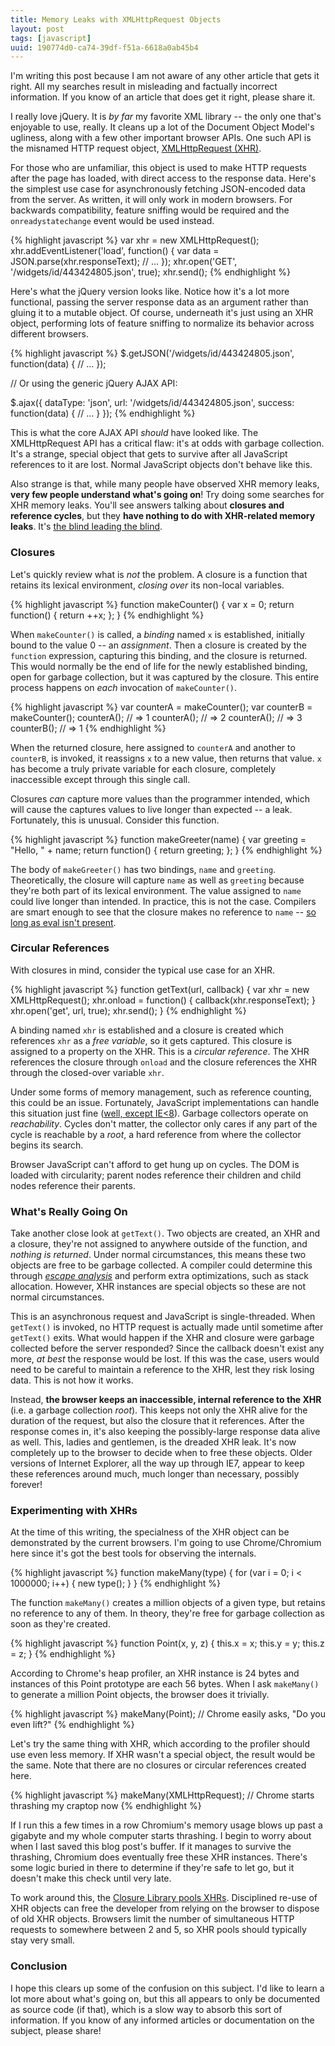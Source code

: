 ```yaml
---
title: Memory Leaks with XMLHttpRequest Objects
layout: post
tags: [javascript]
uuid: 190774d0-ca74-39df-f51a-6618a0ab45b4
---
```


<p class="abstract">
I'm writing this post because I am not aware of any other article that
gets it right. All my searches result in misleading and factually
incorrect information. If you know of an article that does get it
right, please share it.
</p>

I really love jQuery. It is *by far* my favorite XML library -- the
only one that's enjoyable to use, really. It cleans up a lot of the
Document Object Model's ugliness, along with a few other important
browser APIs. One such API is the misnamed HTTP request object,
[XMLHttpRequest (XHR)][xhr].

For those who are unfamiliar, this object is used to make HTTP
requests after the page has loaded, with direct access to the response
data. Here's the simplest use case for asynchronously fetching
JSON-encoded data from the server. As written, it will only work in
modern browsers. For backwards compatibility, feature sniffing would be
required and the `onreadystatechange` event would be used instead.

{% highlight javascript %}
var xhr = new XMLHttpRequest();
xhr.addEventListener('load', function() {
    var data = JSON.parse(xhr.responseText);
    // ...
});
xhr.open('GET', '/widgets/id/443424805.json', true);
xhr.send();
{% endhighlight %}

Here's what the jQuery version looks like. Notice how it's a lot more
functional, passing the server response data as an argument rather
than gluing it to a mutable object. Of course, underneath it's just
using an XHR object, performing lots of feature sniffing to normalize
its behavior across different browsers.

{% highlight javascript %}
$.getJSON('/widgets/id/443424805.json', function(data) {
    // ...
});

// Or using the generic jQuery AJAX API:

$.ajax({
    dataType: 'json',
    url: '/widgets/id/443424805.json',
    success: function(data) {
        // ...
    }
});
{% endhighlight %}

This is what the core AJAX API *should* have looked like. The
XMLHttpRequest API has a critical flaw: it's at odds with garbage
collection. It's a strange, special object that gets to survive after
all JavaScript references to it are lost. Normal JavaScript objects
don't behave like this.

Also strange is that, while many people have observed XHR memory
leaks, **very few people understand what's going on**! Try doing some
searches for XHR memory leaks. You'll see answers talking about
**closures and reference cycles**, but they **have nothing to do with
XHR-related memory leaks**. It's [the blind leading the blind][blind].

### Closures

Let's quickly review what is *not* the problem. A closure is a
function that retains its lexical environment, *closing over* its
non-local variables.

{% highlight javascript %}
function makeCounter() {
    var x = 0;
    return function() {
        return ++x;
    };
}
{% endhighlight %}

When `makeCounter()` is called, a *binding* named `x` is established,
initially bound to the value 0 -- an *assignment*. Then a closure is
created by the `function` expression, capturing this binding, and the
closure is returned. This would normally be the end of life for the
newly established binding, open for garbage collection, but it was
captured by the closure. This entire process happens on *each*
invocation of `makeCounter()`.

{% highlight javascript %}
var counterA = makeCounter();
var counterB = makeCounter();
counterA();  // => 1
counterA();  // => 2
counterA();  // => 3
counterB();  // => 1
{% endhighlight %}

When the returned closure, here assigned to `counterA` and another to
`counterB`, is invoked, it reassigns `x` to a new value, then returns
that value. `x` has become a truly private variable for each closure,
completely inaccessible except through this single call.

Closures *can* capture more values than the programmer intended, which
will cause the captures values to live longer than expected -- a
leak. Fortunately, this is unusual. Consider this function.

{% highlight javascript %}
function makeGreeter(name) {
    var greeting = "Hello, " + name;
    return function() {
        return greeting;
    };
}
{% endhighlight %}

The body of `makeGreeter()` has two bindings, `name` and
`greeting`. Theoretically, the closure will capture `name` as well as
`greeting` because they're both part of its lexical environment. The
value assigned to `name` could live longer than intended. In practice,
this is not the case. Compilers are smart enough to see that the
closure makes no reference to `name` --
[so long as eval isn't present][eval].

### Circular References

With closures in mind, consider the typical use case for an XHR.

{% highlight javascript %}
function getText(url, callback) {
    var xhr = new XMLHttpRequest();
    xhr.onload = function() {
        callback(xhr.responseText);
    }
    xhr.open('get', url, true);
    xhr.send();
}
{% endhighlight %}

A binding named `xhr` is established and a closure is created which
references `xhr` as a *free variable*, so it gets captured. This
closure is assigned to a property on the XHR. This is a *circular
reference*. The XHR references the closure through `onload` and the
closure references the XHR through the closed-over variable
`xhr`.

Under some forms of memory management, such as reference counting,
this could be an issue. Fortunately, JavaScript implementations can
handle this situation just fine ([well, except IE<8][ie]). Garbage
collectors operate on *reachability*. Cycles don't matter, the
collector only cares if any part of the cycle is reachable by a
*root*, a hard reference from where the collector begins its search.

Browser JavaScript can't afford to get hung up on cycles. The DOM is
loaded with circularity; parent nodes reference their children and
child nodes reference their parents.

### What's Really Going On

Take another close look at `getText()`. Two objects are created, an
XHR and a closure, they're not assigned to anywhere outside of the
function, and *nothing is returned*. Under normal circumstances, this
means these two objects are free to be garbage collected. A compiler
could determine this through [*escape analysis*][escape] and perform
extra optimizations, such as stack allocation. However, XHR instances
are special objects so these are not normal circumstances.

This is an asynchronous request and JavaScript is
single-threaded. When `getText()` is invoked, no HTTP request is
actually made until sometime after `getText()` exits. What would
happen if the XHR and closure were garbage collected before the server
responded? Since the callback doesn't exist any more, *at best* the
response would be lost. If this was the case, users would need to be
careful to maintain a reference to the XHR, lest they risk losing
data. This is not how it works.

Instead, **the browser keeps an inaccessible, internal reference to
the XHR** (i.e. a garbage collection *root*). This keeps not only the
XHR alive for the duration of the request, but also the closure that
it references. After the response comes in, it's also keeping the
possibly-large response data alive as well. This, ladies and
gentlemen, is the dreaded XHR leak. It's now completely up to the
browser to decide when to free these objects. Older versions of
Internet Explorer, all the way up through IE7, appear to keep these
references around much, much longer than necessary, possibly forever!

### Experimenting with XHRs

At the time of this writing, the specialness of the XHR object can be
demonstrated by the current browsers. I'm going to use Chrome/Chromium
here since it's got the best tools for observing the internals.

{% highlight javascript %}
function makeMany(type) {
    for (var i = 0; i < 1000000; i++) {
        new type();
    }
}
{% endhighlight %}

The function `makeMany()` creates a million objects of a given type,
but retains no reference to any of them. In theory, they're free for
garbage collection as soon as they're created.

{% highlight javascript %}
function Point(x, y, z) {
    this.x = x;
    this.y = y;
    this.z = z;
}
{% endhighlight %}

According to Chrome's heap profiler, an XHR instance is 24 bytes and
instances of this Point prototype are each 56 bytes. When I ask
`makeMany()` to generate a million Point objects, the browser does it
trivially.

{% highlight javascript %}
makeMany(Point);
// Chrome easily asks, "Do you even lift?"
{% endhighlight %}

Let's try the same thing with XHR, which according to the profiler
should use even less memory. If XHR wasn't a special object, the
result would be the same. Note that there are no closures or circular
references created here.

{% highlight javascript %}
makeMany(XMLHttpRequest);
// Chrome starts thrashing my craptop now
{% endhighlight %}

If I run this a few times in a row Chromium's memory usage blows up
past a gigabyte and my whole computer starts thrashing. I begin to
worry about when I last saved this blog post's buffer. If it manages
to survive the thrashing, Chromium does eventually free these XHR
instances. There's some logic buried in there to determine if they're
safe to let go, but it doesn't make this check until very late.

To work around this, the [Closure Library pools XHRs][pool].
Disciplined re-use of XHR objects can free the developer from relying
on the browser to dispose of old XHR objects. Browsers limit the
number of simultaneous HTTP requests to somewhere between 2 and 5, so
XHR pools should typically stay very small.

### Conclusion

I hope this clears up some of the confusion on this subject. I'd like
to learn a lot more about what's going on, but this all appears to
only be documented as source code (if that), which is a slow way to
absorb this sort of information. If you know of any informed articles
or documentation on the subject, please share!


[xhr]: https://developer.mozilla.org/en-US/docs/DOM/XMLHttpRequest
[blind]: http://stackoverflow.com/questions/10673530/
[eval]: /blog/2012/11/14/
[escape]: http://en.wikipedia.org/wiki/Escape_analysis
[pool]: http://closure-library.googlecode.com/svn/docs/class_goog_net_XhrManager.html
[ie]: http://msdn.microsoft.com/en-us/library/dd361842(v=vs.85).aspx
